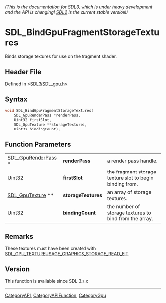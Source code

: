 ###### (This is the documentation for SDL3, which is under heavy development and the API is changing! [SDL2](https://wiki.libsdl.org/SDL2/) is the current stable version!)
# SDL_BindGpuFragmentStorageTextures

Binds storage textures for use on the fragment shader.

## Header File

Defined in [<SDL3/SDL_gpu.h>](https://github.com/libsdl-org/SDL/blob/main/include/SDL3/SDL_gpu.h)

## Syntax

```c
void SDL_BindGpuFragmentStorageTextures(
    SDL_GpuRenderPass *renderPass,
    Uint32 firstSlot,
    SDL_GpuTexture **storageTextures,
    Uint32 bindingCount);
```

## Function Parameters

|                                          |                     |                                                          |
| ---------------------------------------- | ------------------- | -------------------------------------------------------- |
| [SDL_GpuRenderPass](SDL_GpuRenderPass) * | **renderPass**      | a render pass handle.                                    |
| Uint32                                   | **firstSlot**       | the fragment storage texture slot to begin binding from. |
| [SDL_GpuTexture](SDL_GpuTexture) **      | **storageTextures** | an array of storage textures.                            |
| Uint32                                   | **bindingCount**    | the number of storage textures to bind from the array.   |

## Remarks

These textures must have been created with
[SDL_GPU_TEXTUREUSAGE_GRAPHICS_STORAGE_READ_BIT](SDL_GPU_TEXTUREUSAGE_GRAPHICS_STORAGE_READ_BIT).

## Version

This function is available since SDL 3.x.x

----
[CategoryAPI](CategoryAPI), [CategoryAPIFunction](CategoryAPIFunction), [CategoryGpu](CategoryGpu)

